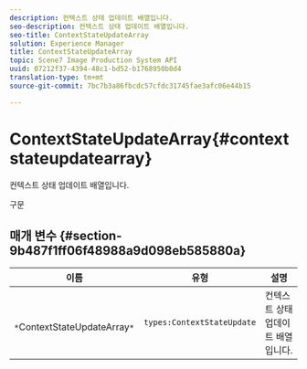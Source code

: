 ```yaml
---
description: 컨텍스트 상태 업데이트 배열입니다.
seo-description: 컨텍스트 상태 업데이트 배열입니다.
seo-title: ContextStateUpdateArray
solution: Experience Manager
title: ContextStateUpdateArray
topic: Scene7 Image Production System API
uuid: 07212f37-4394-48c1-bd52-b1768950b0d4
translation-type: tm+mt
source-git-commit: 7bc7b3a86fbcdc57cfdc31745fae3afc06e44b15

---
```



# ContextStateUpdateArray{#contextstateupdatearray}

컨텍스트 상태 업데이트 배열입니다.

구문

## 매개 변수 {#section-9b487f1ff06f48988a9d098eb585880a}

| 이름 | 유형 | 설명 |
|---|---|---|
| ` *`ContextStateUpdateArray`*` | `types:ContextStateUpdate` | 컨텍스트 상태 업데이트 배열입니다. |

